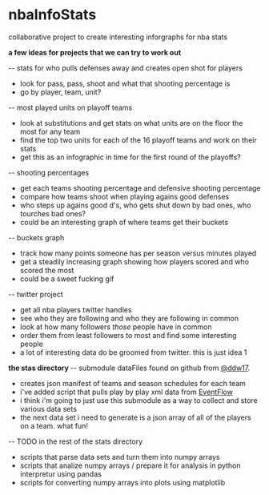 nbaInfoStats
============

collaborative project to create interesting inforgraphs for nba stats

<b>a few ideas for projects that we can try to work out</b>

-- stats for who pulls defenses away and creates open shot for players
* look for pass, pass, shoot and what that shooting percentage is
* go by player, team, unit?

-- most played units on playoff teams
* look at substitutions and get stats on what units are on the floor the most for any team
* find the top two units for each of the 16 playoff teams and work on their stats
* get this as an infographic in time for the first round of the playoffs?

-- shooting percentages
* get each teams shooting percentage and defensive shooting percentage
* compare how teams shoot when playing agains good defenses
* who steps up agains good d's, who gets shut down by bad ones, who tourches bad ones?
* could be an interesting graph of where teams get their buckets

-- buckets graph
* track how many points someone has per season versus minutes played
* get a steadily increasing graph showing how players scored and who scored the most
* could be a sweet fucking gif

-- twitter project
* get all nba players twitter handles
* see who they are following and who they are following in common
* look at how many followers <i>those</i> people have in common
* order them from least followers to most and find some interesting people
* a lot of interesting data do be groomed from twitter.  this is just idea 1

<b> the stas directory </b>
-- submodule dataFiles found on github from [@ddw17](http://www.twitter.com/ddw17).
* creates json manifest of teams and season schedules for each team
* i've added script that pulls play by play xml data from [EventFlow](http://www.cs.umd.edu/hcil/eventflow/NBA/nbaData.shtml)
* i think i'm going to just use this submodule as a way to collect and store various data sets
* the next data set i need to generate is a json array of all of the players on a team.  what fun!

-- TODO in the rest of the stats directory
* scripts that parse data sets and turn them into numpy arrays
* scripts that analize numpy arrays / prepare it for analysis in python interpretur using pandas
* scripts for converting numpy arrays into plots using matplotlib

